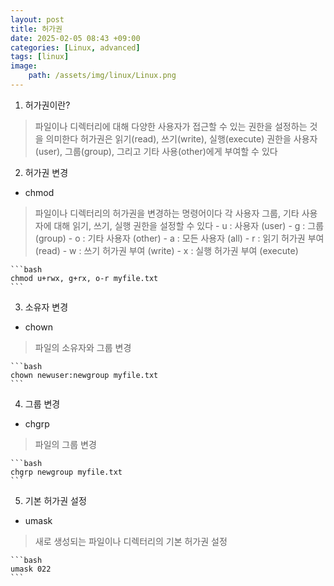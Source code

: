 ```yaml
---
layout: post
title: 허가권
date: 2025-02-05 08:43 +09:00
categories: [Linux, advanced]
tags: [linux]
image:
    path: /assets/img/linux/Linux.png
---
```


1. 허가권이란?
> 파일이나 디렉터리에 대해 다양한 사용자가 접근할 수 있는 권한을 설정하는 것을 의미한다
> 허가권은 읽기(read), 쓰기(write), 실행(execute) 권한을 사용자(user), 그룹(group), 그리고 기타 사용(other)에게 부여할 수 있다

2. 허가권 변경
- chmod
> 파일이나 디렉터리의 허가권을 변경하는 명령어이다
> 각 사용자 그룹, 기타 사용자에 대해 읽기, 쓰기, 실행 권한을 설정할 수 있다
    - u : 사용자 (user)
    - g : 그룹 (group)
    - o : 기타 사용자 (other)
    - a : 모든 사용자 (all)
    - r : 읽기 허가권 부여 (read)
    - w : 쓰기 허가권 부여 (write)
    - x : 실행 허가권 부여 (execute)

    ```bash
    chmod u+rwx, g+rx, o-r myfile.txt
    ``` 

3. 소유자 변경
- chown
> 파일의 소유자와 그룹 변경

    ```bash
    chown newuser:newgroup myfile.txt
    ```

4. 그룹 변경
- chgrp
> 파일의 그룹 변경

    ```bash
    chgrp newgroup myfile.txt
    ```

5. 기본 허가권 설정
- umask
> 새로 생성되는 파일이나 디렉터리의 기본 허가권 설정
  
    ```bash
    umask 022
    ```
    

